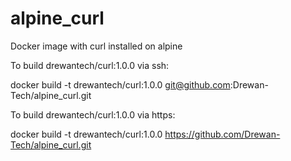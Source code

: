 # alpine_curl
Docker image with curl installed on alpine

To build drewantech/curl:1.0.0 via ssh:

docker build -t drewantech/curl:1.0.0 git@github.com:Drewan-Tech/alpine_curl.git

To build drewantech/curl:1.0.0 via https:

docker build -t drewantech/curl:1.0.0 https://github.com/Drewan-Tech/alpine_curl.git
